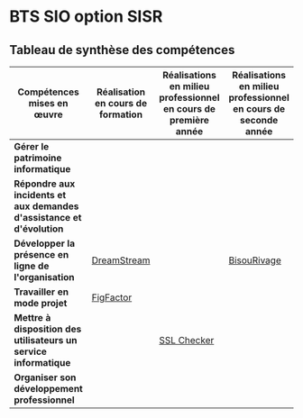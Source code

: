 # BTS SIO option SISR

## Tableau de synthèse des compétences

| **Compétences mises en œuvre**                             | **Réalisation en cours de formation** | **Réalisations en milieu professionnel en cours de première année** | **Réalisations en milieu professionnel en cours de seconde année** |
| ---------------------------------------------------------- | ------------------------------------- | ------------------------------------------------------------------ | ----------------------------------------------------------------- |
| **Gérer le patrimoine informatique**                       |                                |                                                                    |                                                                   |
| **Répondre aux incidents et aux demandes d'assistance et d'évolution** |                                       |                                                                    |                                                                   |
| **Développer la présence en ligne de l'organisation**      |                 [DreamStream](/markdown/competences/preuve_presence_en_ligne_compressed_compressed.pdf)                      |                                                                    |                              [BisouRivage](https://github.com/Martial4034/BisouRivage/blob/main/README.md)                                     |
| **Travailler en mode projet**                              |                  [FigFactor](/markdown/competences/travailler_en_mode_projet_compressed.pdf)                     |                                                                    |                                                                   |
| **Mettre à disposition des utilisateurs un service informatique** |                            |           [SSL Checker](/markdown/competences/preuve_service_compressed.pdf)                                                                    |                                                                   |
| **Organiser son développement professionnel**              |                                       |                                                                    |                                                                   |
